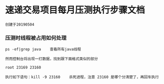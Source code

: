 # 速递交易项目每月压测执行步骤文档
	创建于20190504

### 压测时线程被占用如何处理
```
ps -ef|grep java	查看所有java线程

然而控制台将出现一打数据，找到跟下面格式类似的部分

root 23169 23160

执行如下语句：kill -9 23160	杀死进程，注意 23160 是哪个分清楚了，再回车执行
```


